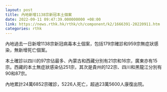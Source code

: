 ```yaml
---
layout: post
title: 內地新增1138宗新冠本土個案
date: 2022-09-11 09:47:39.000000000 +08:00
link: https://news.rthk.hk/rthk/ch/component/k2/1666391-20220911.htm
categories: rthk
---
```


內地過去一日新增1138宗新冠病毒本土個案，包括179宗確診和959宗無症狀感染，無新增死亡個案。

本土確診以四川的97宗佔最多、內蒙古和西藏分別有21宗和16宗，廣東亦有15宗。西藏的本土無症狀感染佔251宗，其次是貴州的122宗、四川和黑龍江分別有90和87宗。

內地累計24萬6852宗確診，5226人死亡，超過23萬5600人康復出院。
